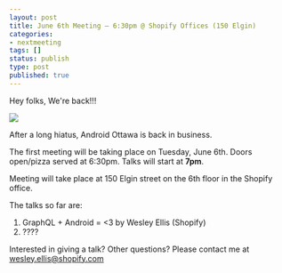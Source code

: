 ```yaml
---
layout: post
title: June 6th Meeting – 6:30pm @ Shopify Offices (150 Elgin)
categories:
- nextmeeting
tags: []
status: publish
type: post
published: true
---
```


Hey folks, We're back!!!

![](https://oolong.tahnok.me/cdn/Facy4lB.gif)

After a long hiatus, Android Ottawa is back in business.

The first meeting will be taking place on Tuesday, June 6th. Doors open/pizza served at 6:30pm. Talks will start at **7pm**.

Meeting will take place at 150 Elgin street on the 6th floor in the Shopify office.

The talks so far are:

 1. GraphQL + Android = <3 by Wesley Ellis (Shopify)
 1. ????

 Interested in giving a talk? Other questions? Please contact me at wesley.ellis@shopify.com
